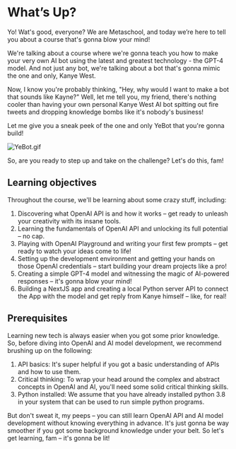 # What’s Up?

Yo! Wat's good, everyone? We are Metaschool, and today we’re here to tell you about a course that's gonna blow your mind!

We're talking about a course where we're gonna teach you how to make your very own AI bot using the latest and greatest technology - the GPT-4 model. And not just any bot, we're talking about a bot that's gonna mimic the one and only, Kanye West.

Now, I know you're probably thinking, "Hey, why would I want to make a bot that sounds like Kayne?" Well, let me tell you, my friend, there's nothing cooler than having your own personal Kanye West AI bot spitting out fire tweets and dropping knowledge bombs like it's nobody's business!

Let me give you a sneak peek of the one and only YeBot that you're gonna build!

![YeBot.gif](What%E2%80%99s%20Up%20e0976f9262fa4fb6a2be99c2d8b3739f/YeBot.gif)

So, are you ready to step up and take on the challenge? Let's do this, fam! 

## Learning objectives

Throughout the course, we'll be learning about some crazy stuff, including:

1. Discovering what OpenAI API is and how it works – get ready to unleash your creativity with its insane tools.
2. Learning the fundamentals of OpenAI API and unlocking its full potential – no cap.
3. Playing with OpenAI Playground and writing your first few prompts – get ready to watch your ideas come to life!
4. Setting up the development environment and getting your hands on those OpenAI credentials – start building your dream projects like a pro!
5. Creating a simple GPT-4 model and witnessing the magic of AI-powered responses – it's gonna blow your mind!
6. Building a NextJS app and creating a local Python server API to connect the App with the model and get reply from Kanye himself – like, for real!

## Prerequisites

Learning new tech is always easier when you got some prior knowledge. So, before diving into OpenAI and AI model development, we recommend brushing up on the following:

1. API basics: It's super helpful if you got a basic understanding of APIs and how to use them.
2. Critical thinking: To wrap your head around the complex and abstract concepts in OpenAI and AI, you'll need some solid critical thinking skills.
3. Python installed: We assume that you have already installed python 3.8 in your system that can be used to run simple python programs.

But don't sweat it, my peeps – you can still learn OpenAI API and AI model development without knowing everything in advance. It's just gonna be way smoother if you got some background knowledge under your belt. So let's get learning, fam – it's gonna be lit!
